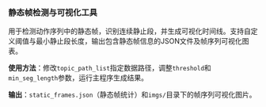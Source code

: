 ### 静态帧检测与可视化工具

用于检测动作序列中的静态帧，识别连续静止段，并生成可视化时间线。支持自定义阈值与最小静止段长度，输出包含静态帧信息的JSON文件及帧序列可视化图表。

**使用方法**：修改`topic_path_list`指定数据路径，调整`threshold`和`min_seg_length`参数，运行主程序生成结果。

**输出**：`static_frames.json`（静态帧统计）和`imgs/`目录下的帧序列可视化图片。